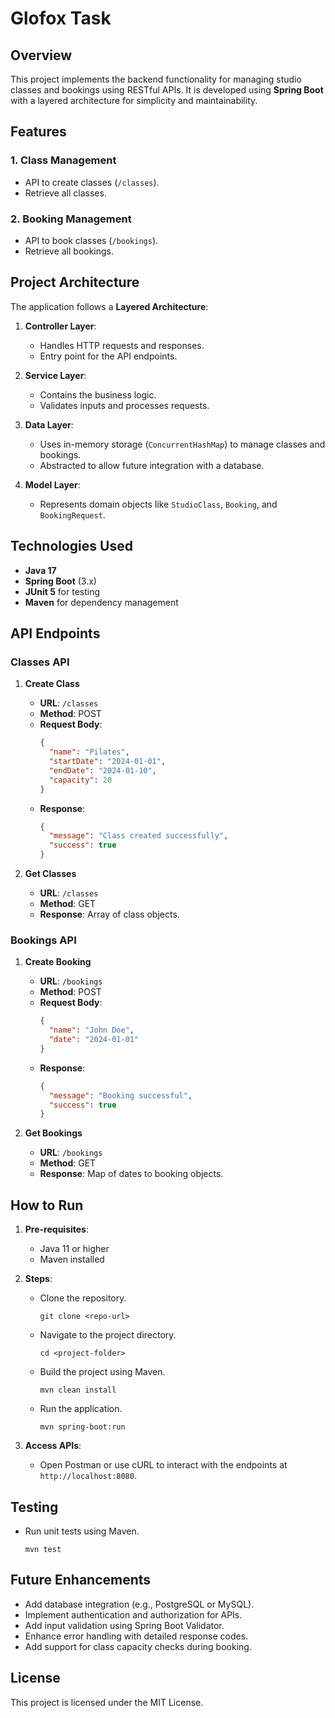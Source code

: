 # Glofox Task

## Overview
This project implements the backend functionality for managing studio classes and bookings using RESTful APIs. It is developed using **Spring Boot** with a layered architecture for simplicity and maintainability.

## Features
### 1. Class Management
- API to create classes (`/classes`).
- Retrieve all classes.

### 2. Booking Management
- API to book classes (`/bookings`).
- Retrieve all bookings.

## Project Architecture
The application follows a **Layered Architecture**:

1. **Controller Layer**:
   - Handles HTTP requests and responses.
   - Entry point for the API endpoints.

2. **Service Layer**:
   - Contains the business logic.
   - Validates inputs and processes requests.

3. **Data Layer**:
   - Uses in-memory storage (`ConcurrentHashMap`) to manage classes and bookings.
   - Abstracted to allow future integration with a database.

4. **Model Layer**:
   - Represents domain objects like `StudioClass`, `Booking`, and `BookingRequest`.

## Technologies Used
- **Java 17**
- **Spring Boot** (3.x)
- **JUnit 5** for testing
- **Maven** for dependency management

## API Endpoints
### Classes API
1. **Create Class**
   - **URL**: `/classes`
   - **Method**: POST
   - **Request Body**:
     ```json
     {
       "name": "Pilates",
       "startDate": "2024-01-01",
       "endDate": "2024-01-10",
       "capacity": 20
     }
     ```
   - **Response**:
     ```json
     {
       "message": "Class created successfully",
       "success": true
     }
     ```

2. **Get Classes**
   - **URL**: `/classes`
   - **Method**: GET
   - **Response**: Array of class objects.

### Bookings API
1. **Create Booking**
   - **URL**: `/bookings`
   - **Method**: POST
   - **Request Body**:
     ```json
     {
       "name": "John Doe",
       "date": "2024-01-01"
     }
     ```
   - **Response**:
     ```json
     {
       "message": "Booking successful",
       "success": true
     }
     ```

2. **Get Bookings**
   - **URL**: `/bookings`
   - **Method**: GET
   - **Response**: Map of dates to booking objects.

## How to Run
1. **Pre-requisites**:
   - Java 11 or higher
   - Maven installed

2. **Steps**:
   - Clone the repository.
     ```
     git clone <repo-url>
     ```
   - Navigate to the project directory.
     ```
     cd <project-folder>
     ```
   - Build the project using Maven.
     ```
     mvn clean install
     ```
   - Run the application.
     ```
     mvn spring-boot:run
     ```

3. **Access APIs**:
   - Open Postman or use cURL to interact with the endpoints at `http://localhost:8080`.

## Testing
- Run unit tests using Maven.
  ```
  mvn test
  ```

## Future Enhancements
- Add database integration (e.g., PostgreSQL or MySQL).
- Implement authentication and authorization for APIs.
- Add input validation using Spring Boot Validator.
- Enhance error handling with detailed response codes.
- Add support for class capacity checks during booking.

## License
This project is licensed under the MIT License.
